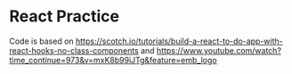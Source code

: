 # React Practice

Code is based on https://scotch.io/tutorials/build-a-react-to-do-app-with-react-hooks-no-class-components and https://www.youtube.com/watch?time_continue=973&v=mxK8b99iJTg&feature=emb_logo

